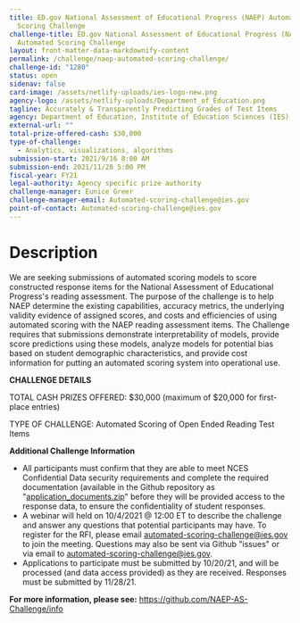 ```yaml
---
title: ED.gov National Assessment of Educational Progress (NAEP) Automated
  Scoring Challenge
challenge-title: ED.gov National Assessment of Educational Progress (NAEP)
  Automated Scoring Challenge
layout: front-matter-data-markdownify-content
permalink: /challenge/naep-automated-scoring-challenge/
challenge-id: "1280"
status: open
sidenav: false
card-image: /assets/netlify-uploads/ies-logo-new.png
agency-logo: /assets/netlify-uploads/Department_of_Education.png
tagline: Accurately & Transparently Predicting Grades of Test Items
agency: Department of Education, Institute of Education Sciences (IES)
external-url: ""
total-prize-offered-cash: $30,000
type-of-challenge:
  - Analytics, visualizations, algorithms
submission-start: 2021/9/16 8:00 AM
submission-end: 2021/11/28 5:00 PM
fiscal-year: FY21
legal-authority: Agency specific prize authority
challenge-manager: Eunice Greer
challenge-manager-email: Automated-scoring-challenge@ies.gov
point-of-contact: Automated-scoring-challenge@ies.gov
---
```

# Description

We are seeking submissions of automated scoring models to score constructed response items for the National Assessment of Educational Progress's reading assessment. The purpose of the challenge is to help NAEP determine the existing capabilities, accuracy metrics, the underlying validity evidence of assigned scores, and costs and efficiencies of using automated scoring with the NAEP reading assessment items. The Challenge requires that submissions demonstrate interpretability of models, provide score predictions using these models, analyze models for potential bias based on student demographic characteristics, and provide cost information for putting an automated scoring system into operational use.

**CHALLENGE DETAILS**

TOTAL CASH PRIZES OFFERED: $30,000 (maximum of $20,000 for first-place entries)

TYPE OF CHALLENGE: Automated Scoring of Open Ended Reading Test Items

**Additional Challenge Information**

* All participants must confirm that they are able to meet NCES Confidential Data security requirements and complete the required documentation (available in the Github repository as "[application_documents.zip](https://github.com/NAEP-AS-Challenge/info/blob/b0585dd8a4e553b8a0b7fb038ac9d7232854432e/application_documents.zip)" before they will be provided access to the response data, to ensure the confidentiality of student responses.
* A webinar will held on 10/4/2021 @ 12:00 ET to describe the challenge and answer any questions that potential participants may have. To register for the RFI, please email [automated-scoring-challenge@ies.gov](<mailto: automated-scoring-challenge@ies.gov>) to join the meeting. Questions may also be sent via Github "issues" or via email to [automated-scoring-challenge@ies.gov](mailto:automated-scoring-challenge@ies.gov).
* Applications to participate must be submitted by 10/20/21, and will be processed (and data access provided) as they are received. Responses must be submitted by 11/28/21. 

**For more information, please see:** <https://github.com/NAEP-AS-Challenge/info>